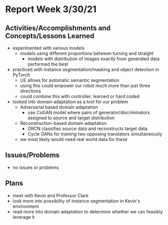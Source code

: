 # Report Week 3/30/21
## Activities/Accomplishments and Concepts/Lessons Learned
* experimented with various models
  * models using different proportions between turning and straight
    * models with distribution of images exactly from generated data performed the best
* practiced with instance segmentation/masking and object detection in PyTorch
  * UE allows for automatic semantic segmentation
  * using this could empower our robot much more than just three directions
  * could combine this with controller, learned or hard coded
* looked into domain adaptation as a tool for our problem
  * Adversarial based domain adaptation
    * use CoGAN model where pairs of generator/discriminators assigned to source and target distribution
  * Reconstruction-based domain adaptation
    * DRCN classifies source data and reconstructs target data
    * Cycle GANs for training two opposing translators simultaneously
  * we most likely would need real world data for these
 
## Issues/Problems
* no issues or problems

## Plans
* meet with Kevin and Professor Clark
* look more into possibility of instance segmentation in Kevin's environment
* read more into domain adaptation to determine whether we can feasibly leverage it
